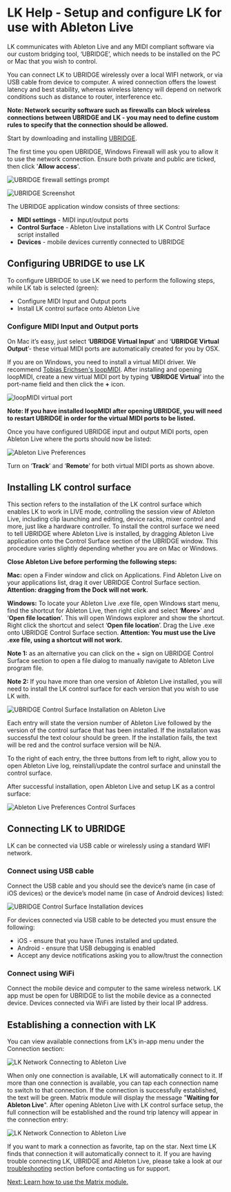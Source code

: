 # LK Help - Setup and configure LK for use with Ableton Live

LK communicates with Ableton Live and any MIDI compliant software via our custom bridging tool, ‘UBRIDGE’, which needs to be installed on the PC or Mac that you wish to control.

You can connect LK to UBRIDGE wirelessly over a local WIFI network, or via USB cable from device to computer. A wired connection offers the lowest latency and best stability, whereas wireless latency will depend on network conditions such as distance to router, interference etc.

**Note: Network security software such as firewalls can block wireless connections between UBRIDGE and LK - you may need to define custom rules to specify that the connection should be allowed.**

Start by downloading and installing [UBRIDGE](https://www.imaginando.pt/products/ubridge/downloads).

The first time you open UBRIDGE, Windows Firewall will ask you to allow it to use the network connection. Ensure both private and public are ticked, then click '**Allow access**'.

![UBRIDGE firewall settings prompt](/lk/images/setup/firewall.png)

![UBRIDGE Screenshot](/lk/images/setup/ubridge.png)

The UBRIDGE application window consists of three sections:

- **MIDI settings** - MIDI input/output ports
- **Control Surface** - Ableton Live installations with LK Control Surface script installed
- **Devices** - mobile devices currently connected to UBRIDGE

## Configuring UBRIDGE to use LK

To configure UBRIDGE to use LK we need to perform the following steps, while LK tab is selected (green):

- Configure MIDI Input and Output ports
- Install LK control surface onto Ableton Live

### Configure MIDI Input and Output ports

On Mac it’s easy, just select ‘**UBRIDGE Virtual Input**’ and ‘**UBRIDGE Virtual Output**’- these virtual MIDI ports are automatically created for you by OSX.

If you are on Windows, you need to install a virtual MIDI driver. We recommend [Tobias Erichsen's loopMIDI](https://www.tobias-erichsen.de/software/loopmidi.html). After installing and opening loopMIDI, create a new virtual MIDI port by typing ‘**UBRIDGE Virtual**’ into the port-name field and then click the **+** icon.

![loopMIDI virtual port](/ubridge/images/loopmidi.png)

**Note: If you have installed loopMIDI after opening UBRIDGE, you will need to restart UBRIDGE in order for the virtual MIDI ports to be listed.**

Once you have configured UBRIDGE input and output MIDI ports, open Ableton Live where the ports should now be listed:

![Ableton Live Preferences](/lk/images/setup/ableton-live-preferences-midi.png)

Turn on ‘**Track**’ and ‘**Remote**’ for both virtual MIDI ports as shown above.

## Installing LK control surface

This section refers to the installation of the LK control surface which enables LK to work in LIVE mode, controlling the session view of Ableton Live, including clip launching and editing, device racks, mixer control and more, just like a hardware controller. To install the control surface we need to tell UBRIDGE where Ableton Live is installed, by dragging Ableton Live application onto the Control Surface section of the UBRIDGE window. This procedure varies slightly depending whether you are on Mac or Windows.

**Close Ableton Live before performing the following steps:**

**Mac:** open a Finder window and click on Applications. Find Ableton Live on your applications list, drag it over UBRIDGE Control Surface section. **Attention: dragging from the Dock will not work.**

**Windows:** To locate your Ableton Live .exe file, open Windows start menu, find the shortcut for Ableton Live, then right click and select ‘**More>**’ and ‘**Open file location**’. This will open Windows explorer and show the shortcut. Right click the shortcut and select ‘**Open file location**’. Drag the Live .exe onto UBRIDGE Control Surface section.
**Attention: You must use the Live .exe file, using a shortcut will not work.**

**Note 1:** as an alternative you can click on the + sign on UBRIDGE Control Surface section to open a file dialog to manually navigate to Ableton Live program file.

**Note 2:** If you have more than one version of Ableton Live installed, you will need to install the LK control surface for each version that you wish to use LK with.


![UBRIDGE Control Surface Installation on Ableton Live](/lk/images/setup/ubridge-window-drop-area.png)

Each entry will state the version number of Ableton Live followed by the version of the control surface that has been installed. If the installation was successful the text colour should be green. If the installation fails, the text will be red and the control surface version will be N/A.

To the right of each entry, the three buttons from left to right, allow you to open Ableton Live log, reinstall/update the control surface and uninstall the control surface.

After successful installation, open Ableton Live and setup LK as a control surface:

![Ableton Live Preferences Control Surfaces](/lk/images/setup/ableton-live-preferences-control-surfaces.png)

## Connecting LK to UBRIDGE

LK can be connected via USB cable or wirelessly using a standard WIFI network.

### Connect using USB cable

Connect the USB cable and you should see the device’s name (in case of iOS devices) or the device’s model name (in case of Android devices) listed:

![UBRIDGE Control Surface Installation devices](/lk/images/setup/ubridge-devices.png)

For devices connected via USB cable to be detected you must ensure the following:

- iOS - ensure that you have iTunes installed and updated.
- Android - ensure that USB debugging is enabled
- Accept any device notifications asking you to allow/trust the connection

### Connect using WiFi

Connect the mobile device and computer to the same wireless network. LK app must be open for UBRIDGE to list the mobile device as a connected device. Devices connected via WiFi are listed by their local IP address.

## Establishing a connection with LK

You can view available connections from LK’s in-app menu under the Connection section:

![LK Network Connecting to Ableton Live](/lk/images/setup/lk-connected-to-ubridge.png)


When only one connection is available, LK will automatically connect to it.
If more than one connection is available, you can tap each connection name to switch to that connection. If the connection is successfully established, the text will be green. Matrix module will display the message "**Waiting for Ableton Live**".
After opening Ableton Live with LK control surface setup, the full connection will be established and the round trip latency will appear in the connection entry:

![LK Network Connection to Ableton Live](/lk/images/setup/lk-connected-to-live.png)

If you want to mark a connection as favorite, tap on the star. Next time LK finds that connection it will automatically connect to it.
If you are having trouble connecting LK, UBRIDGE and Ableton Live, please take a look at our [troubleshooting](troubleshooting) section before contacting us for support.

[Next: Learn how to use the Matrix module.](matrix)
